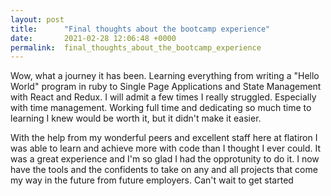 ```yaml
---
layout: post
title:      "Final thoughts about the bootcamp experience"
date:       2021-02-28 12:06:48 +0000
permalink:  final_thoughts_about_the_bootcamp_experience
---
```



Wow, what a journey it has been. Learning everything from writing a "Hello World" program in ruby to Single Page Applications and State Management with React and Redux. I will admit a few times I really struggled. Especially with time management. Working full time and dedicating so much time to learning I knew would be worth it, but it didn't make it easier. 

With the help from my wonderful peers and excellent staff here at flatiron I was able to learn and achieve more with code than I thought I ever could. It was a great experience and I'm so glad I had the opprotunity to do it. I now have the tools and the confidents to take on any and all projects that come my way in the future from future employers. Can't wait to get started
